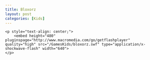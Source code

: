 ```yaml
---
title: Bloxorz
layout: post
categories: [Kids]
---
```


<div>

	<p style="text-align: center;">
		<embed height="480" pluginspage="http://www.macromedia.com/go/getflashplayer" quality="high" src="/GamesKids/bloxorz.swf" type="application/x-shockwave-flash" width="640">
	</p>

	
</div>